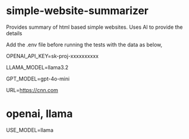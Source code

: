# simple-website-summarizer
Provides summary of html based simple websites. Uses AI to provide the details

Add the .env file before running the tests with the data as below,

OPENAI_API_KEY=sk-proj-xxxxxxxxxx

LLAMA_MODEL=llama3.2

GPT_MODEL=gpt-4o-mini

URL=https://cnn.com

# openai, llama
USE_MODEL=llama
